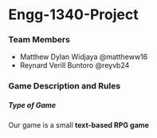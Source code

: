 # Engg-1340-Project
### Team Members
- Matthew Dylan Widjaya @mattheww16
- Reynard Verill Buntoro @reyvb24
### Game Description and Rules
##### Type of Game
Our game is a small **text-based RPG game** 
